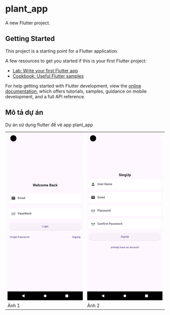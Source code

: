 # plant_app

A new Flutter project.

## Getting Started

This project is a starting point for a Flutter application.

A few resources to get you started if this is your first Flutter project:

- [Lab: Write your first Flutter app](https://docs.flutter.dev/get-started/codelab)
- [Cookbook: Useful Flutter samples](https://docs.flutter.dev/cookbook)

For help getting started with Flutter development, view the
[online documentation](https://docs.flutter.dev/), which offers tutorials,
samples, guidance on mobile development, and a full API reference.


## Mô tả dự án 
Dự án sử dụng flutter để vẽ app plant_app
<table>
  <tr>
    <td><img src="images/Login.png" width="300" /></td>
    <td><img src="images/Signup.png" width="300" /></td>
  </tr>
  <tr>
    <td>Ảnh 1</td>
    <td>Ảnh 2</td>
  </tr>
</table>






